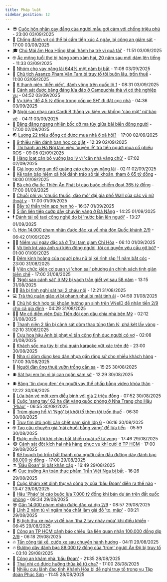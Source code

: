 ```yaml
---
title: Pháp luật
sidebar_position: 12
---
```


<!-- vnexpress-phap-luat:START -->
- 😎 [Cuộc hôn nhân cay đắng của người mẫu gợi cảm với chồng triệu phú](https://vnexpress.net/hon-nhan-cay-dang-voi-trieu-phu-cua-co-mau-goi-cam-4934736.html) - 23:00 03/09/2025
- 🥰 [Chồng đánh vợ có thể bị cấm tiếp xúc 4 ngày, bị công an giám sát](https://vnexpress.net/chong-danh-vo-co-the-bi-cam-tiep-xuc-4-ngay-bi-cong-an-giam-sat-4934622.html) - 17:00 03/09/2025
- 🎓 [Chủ Mái ấm Hoa Hồng khai &#39;hành hạ trẻ vì quá tải&#39;](https://vnexpress.net/chu-mai-am-hoa-hong-khai-hanh-ha-tre-vi-qua-tai-4934731.html) - 11:51 03/09/2025
- 🤓 [Ác mộng tuổi thơ bị hàng xóm xâm hại, 20 năm sau mới dám lên tiếng](https://vnexpress.net/ac-mong-tuoi-tho-bi-hang-xom-xam-hai-20-nam-sau-moi-dam-len-tieng-4934558.html) - 11:33 03/09/2025
- 🎊 [Nhóm cho vay nặng lãi 644% một năm bị bắt](https://vnexpress.net/nhom-cho-vay-nang-lai-644-mot-nam-bi-bat-4934714.html) - 11:08 03/09/2025
- 🙉 [Chủ tịch Asanzo Phạm Văn Tam bị truy tố tội buôn lậu, trốn thuế](https://vnexpress.net/chu-tich-asanzo-pham-van-tam-bi-truy-to-toi-buon-lau-tron-thue-4934730.html) - 11:00 03/09/2025
- 🤡 [6 thanh niên &#39;diễn xiếc&#39;, đánh võng trên quốc lộ 1](https://vnexpress.net/6-thanh-nien-dien-xiec-danh-vong-tren-quoc-lo-1-4934625.html) - 08:31 03/09/2025
- 🗽 [Cảnh sát được băng đảng lừa đảo ở Campuchia thả vì có thẻ nghiệp vụ](https://vnexpress.net/canh-sat-duoc-bang-dang-lua-dao-o-campuchia-tha-vi-co-the-nghiep-vu-4934483.html) - 04:52 03/09/2025
- 🌋 [Vụ kiện &#39;để 4,5 tỷ đồng trong cốp xe SH&#39; đi đặt cọc nhà](https://vnexpress.net/vu-kien-de-4-5-ty-dong-trong-cop-xe-sh-di-dat-coc-nha-4934400.html) - 04:36 03/09/2025
- 🎬 [Ngôi sao nhạc rap Cardi B thắng vụ kiện vu khống &#39;cào mặt&#39; nữ bảo vệ](https://vnexpress.net/cardi-b-thang-vu-kien-tri-gia-24-trieu-usd-4934480.html) - 04:11 03/09/2025
- 💯 [Băng đảng ngang nhiên bốc dỡ ma túy giữa bãi biển đông người](https://vnexpress.net/bang-dang-ngang-nhien-boc-do-ma-tuy-giua-bai-bien-dong-nguoi-4934351.html) - 17:00 02/09/2025
- 🌏 [Lương 22 triệu đồng có được mua nhà ở xã hội?](https://vnexpress.net/luong-22-trieu-dong-co-duoc-mua-nha-o-xa-hoi-4932754.html) - 17:00 02/09/2025
- 🌊 [9 thiếu niên đánh bạn học co giật](https://vnexpress.net/9-thieu-nien-danh-ban-hoc-co-giat-4934314.html) - 12:39 02/09/2025
- 💂 [Thi hành án Hà Nội làm việc &#39;xuyên lễ&#39; trả tiền người mua cổ phiếu ROS](https://vnexpress.net/thi-hanh-an-ha-noi-lam-viec-xuyen-le-tra-tien-nguoi-mua-co-phieu-ros-4934275.html) - 09:05 02/09/2025
- 🎡 [Hàng loạt cán bộ vướng lao lý vì &#39;căn nhà vắng chủ&#39;](https://vnexpress.net/hang-loat-can-bo-vuong-lao-ly-vi-can-nha-vang-chu-4933221.html) - 07:02 02/09/2025
- 🫶 [Giả logo công an để quảng cáo cho vay nặng lãi](https://vnexpress.net/gia-logo-cong-an-de-quang-cao-cho-vay-nang-lai-4934161.html) - 02:11 02/09/2025
- 🐲 [Kế toán bảo hiểm xã hội đánh tráo số tài khoản, tham ô 65 tỷ đồng](https://vnexpress.net/ke-toan-bao-hiem-xa-hoi-danh-trao-so-tai-khoan-tham-o-65-ty-dong-4933050.html) - 18:00 01/09/2025
- 🚀 [Bà chủ địa ốc Thiên Ân Phát bị cáo buộc chiếm đoạt 365 tỷ đồng](https://vnexpress.net/ba-chu-dia-oc-thien-an-phat-bi-cao-buoc-chiem-doat-365-ty-dong-4932698.html) - 17:00 01/09/2025
- 🎊 [Chuỗi phi vụ &#39;chuốc thuốc, đào mỏ&#39; đại gia phố Wall của các vũ nữ thoát y](https://vnexpress.net/chuoi-phi-vu-chuoc-thuoc-dao-mo-dai-gia-pho-wall-cua-cac-vu-nu-thoat-y-4931343.html) - 17:00 01/09/2025
- 🤗 [Bẫy tử thần trên app hẹn hò](https://vnexpress.net/bay-tu-than-tren-app-hen-ho-4934032.html) - 16:37 01/09/2025
- 🗽 [5 lần liên tiếp cướp dây chuyền vàng ở Đà Nẵng](https://vnexpress.net/5-lan-lien-tiep-cuop-day-chuyen-vang-o-da-nang-4934071.html) - 14:25 01/09/2025
- 🕴 [Đánh tài xế taxi công nghệ do bị &#39;nước bắn lên người&#39;](https://vnexpress.net/danh-tai-xe-taxi-cong-nghe-do-bi-nuoc-ban-len-nguoi-4934057.html) - 13:27 01/09/2025
- 🌜 [Hơn 14.000 phạm nhân được đặc xá về nhà đón Quốc khánh 2/9](https://vnexpress.net/hon-14-000-pham-nhan-duoc-dac-xa-ve-nha-don-quoc-khanh-2-9-4933953.html) - 06:42 01/09/2025
- 🧑‍🏫 [Niềm vui ngày đặc xá ở Trại tạm giam Chí Hòa](https://vnexpress.net/niem-vui-ngay-dac-xa-o-trai-tam-giam-chi-hoa-4933940.html) - 06:10 01/09/2025
- 🦩 [Vô tình lọt vào ảnh sự kiện đông người, tôi có quyền yêu cầu gỡ bỏ?](https://vnexpress.net/vo-tinh-lot-vao-anh-su-kien-dong-nguoi-toi-co-quyen-yeu-cau-go-bo-4932973.html) - 01:00 01/09/2025
- 💼 [Đêm kinh hoàng của người phụ nữ bị kẻ rình rập 11 năm bắt cóc](https://vnexpress.net/dem-kinh-hoang-cua-nguoi-phu-nu-bi-ke-rinh-rap-11-nam-bat-coc-4933796.html) - 23:00 31/08/2025
- 💫 [Viên chức kiện cơ quan vì &#39;chọn sai&#39; phương án chính sách tinh giản biên chế](https://vnexpress.net/vien-chuc-kien-co-quan-vi-chon-sai-phuong-an-chinh-sach-tinh-gian-bien-che-4933235.html) - 17:00 31/08/2025
- 🦅 [&#39;Ngôi sao cảnh sát&#39; ở Mỹ bị vạch trần giết vợ sau 58 năm](https://vnexpress.net/ngoi-sao-canh-sat-o-my-bi-vach-tran-toi-giet-vo-sau-58-nam-4933802.html) - 13:15 31/08/2025
- 🧑‍💻 [Bà bị tình nghi sát hại 2 cháu nội](https://vnexpress.net/ba-bi-tinh-nghi-sat-hai-2-chau-noi-4933804.html) - 12:21 31/08/2025
- 💻 [Trả thù quản giáo vì bị phanh phui bí mật tình ái](https://vnexpress.net/tra-thu-quan-giao-vi-bi-phanh-phui-bi-mat-tinh-ai-trong-tu-4933702.html) - 04:59 31/08/2025
- 🤠 [Chủ hộ tích hợp tài khoản hưởng an sinh trên VNeID để nhận tiền 2/9 cho cả gia đình](https://vnexpress.net/chu-ho-tich-hop-tai-khoan-huong-an-sinh-tren-vneid-de-nhan-tien-2-9-cho-ca-gia-dinh-4933688.html) - 04:29 31/08/2025
- 🧑‍🏫 [Mẹ cố diễn viên Đức Tiến đòi con dâu chia nhà bên Mỹ](https://vnexpress.net/me-co-dien-vien-duc-tien-doi-con-dau-chia-nha-ben-my-4933459.html) - 02:12 31/08/2025
- 🌈 [Thanh niên 2 lần bị cảnh sát dỏm thao túng tâm lý, phá két lấy vàng](https://vnexpress.net/thanh-nien-2-lan-bi-canh-sat-dom-thao-tung-tam-ly-pha-ket-lay-vang-4933610.html) - 02:10 31/08/2025
- 🌮 [Cựu hoa hậu Anh bị phạt vì tấn công tình dục người có vợ](https://vnexpress.net/cuu-hoa-hau-anh-bi-phat-vi-tan-cong-tinh-duc-nguoi-co-vo-4933642.html) - 02:08 31/08/2025
- 🐲 [Khách sốc ma túy bị chủ quán karaoke vứt xác trên đê](https://vnexpress.net/khach-soc-ma-tuy-bi-chu-quan-karaoke-vut-xac-tren-de-4933558.html) - 23:00 30/08/2025
- 🧰 [Nha sĩ dỏm dùng keo dán nhựa gắn răng sứ cho nhiều khách hàng](https://vnexpress.net/nha-si-dom-dung-keo-dan-nhua-de-gan-rang-su-cho-nhieu-khach-hang-4933602.html) - 17:00 30/08/2025
- 💄 [Người đàn ông thuê vườn trồng cần sa](https://vnexpress.net/nguoi-dan-ong-thue-vuon-trong-can-sa-4933500.html) - 15:25 30/08/2025
- ⛽️ [Sát hại em họ vì bị can ngăn sàm sỡ](https://vnexpress.net/sat-hai-em-ho-vi-bi-can-ngan-sam-so-4933547.html) - 12:29 30/08/2025
- ⛽️ [Băng &#39;tín dụng đen&#39; ép người vay thế chấp bằng video khỏa thân](https://vnexpress.net/bang-tin-dung-den-ep-nguoi-vay-the-chap-bang-video-khoa-than-4933544.html) - 12:22 30/08/2025
- 💂 [Lừa bán vé mời xem diễu binh với giá 2 triệu đồng](https://vnexpress.net/lua-ban-ve-moi-xem-dieu-binh-voi-gia-2-trieu-dong-4933489.html) - 07:52 30/08/2025
- 🤔 [Cuộc &#39;sang tay&#39; 62 ha đất vàng quốc phòng ở Nha Trang cho Hậu &#39;Pháo&#39;](https://vnexpress.net/cuoc-sang-tay-62-ha-dat-vang-quoc-phong-o-nha-trang-cho-hau-phao-4933078.html) - 06:55 30/08/2025
- 🧐 [Trùm giang hồ Vi &#39;Ngộ&#39; bị khởi tố thêm tội trốn thuế](https://vnexpress.net/trum-giang-ho-vi-ngo-bi-khoi-to-them-toi-tron-thue-4933468.html) - 06:30 30/08/2025
- 🎃 [Truy tìm ôtô nghi cán chết nam sinh lớp 6](https://vnexpress.net/truy-tim-oto-nghi-can-chet-nam-sinh-lop-6-4933448.html) - 06:16 30/08/2025
- 🤓 [Tạo câu chuyện giả &#39;nải chuối bằng vàng&#39; để lừa tiền](https://vnexpress.net/tao-cau-chuyen-gia-nai-chuoi-bang-vang-de-lua-tien-4933431.html) - 05:59 30/08/2025
- 💃 [Được miễn tội khi chặn bắt khiến quái xế tử vong](https://vnexpress.net/duoc-mien-toi-khi-chan-bat-khien-quai-xe-tu-vong-4933303.html) - 17:46 29/08/2025
- 🐵 [Cảnh sát đột kích hai nhà hàng phục vụ khí cười ở TP HCM](https://vnexpress.net/canh-sat-dot-kich-hai-nha-hang-phuc-vu-khi-cuoi-o-tp-hcm-4933295.html) - 17:00 29/08/2025
- 🤖 [Kế hoạch bỏ trốn bất thành của người cầm đầu đường dây đánh bạc 88.000 tỷ đồng](https://vnexpress.net/ke-hoach-bo-tron-bat-thanh-cua-nguoi-cam-dau-duong-day-danh-bac-88-000-ty-dong-4932975.html) - 17:00 29/08/2025
- ⚗️ [&#39;Bầu Đoan&#39; bị bắt khẩn cấp](https://vnexpress.net/bau-doan-bi-bat-khan-cap-4933321.html) - 16:49 29/08/2025
- 🌏 [Cục trưởng An toàn thực phẩm Trần Việt Nga bị bắt](https://vnexpress.net/cuc-truong-an-toan-thuc-pham-tran-viet-nga-bi-bat-4933317.html) - 16:26 29/08/2025
- 🦆 [Cuộc khám xét dinh thự và công ty của &#39;bầu Đoan&#39; diễn ra thế nào](https://vnexpress.net/cuoc-kham-xet-dinh-thu-va-cong-ty-cua-bau-doan-dien-ra-the-nao-4933285.html) - 13:47 29/08/2025
- 🐎 [Hậu &#39;Pháo&#39; bị cáo buộc lừa 7.000 tỷ đồng khi bán dự án trên đất quốc phòng](https://vnexpress.net/hau-phao-bi-cao-buoc-lua-7-000-ty-dong-khi-ban-du-an-tren-dat-quoc-phong-4933090.html) - 09:34 29/08/2025
- 😎 [Gần 14.000 phạm nhân được đặc xá dịp 2/9](https://vnexpress.net/gan-14-000-pham-nhan-duoc-dac-xa-dip-2-9-4933125.html) - 08:57 29/08/2025
- 💪 [Lĩnh 2 năm tù vì ngâm hóa chất làm giá đỗ &#39;to, mập&#39;](https://vnexpress.net/linh-2-nam-tu-vi-ngam-hoa-chat-lam-gia-do-to-map-4933149.html) - 08:21 29/08/2025
- 🤡 [Bị tịch thu xe máy vì để bạn &#39;thả 2 tay nhảy múa&#39; khi điều khiển](https://vnexpress.net/bi-tich-thu-xe-may-vi-de-ban-tha-2-tay-nhay-mua-khi-dieu-khien-4932915.html) - 06:45 29/08/2025
- 🌁 [Công an TP HCM cảnh báo chiêu lừa liên quan nhận 100.000 đồng dịp 2/9](https://vnexpress.net/cong-an-tp-hcm-canh-bao-chieu-lua-lien-quan-nhan-100-000-dong-dip-2-9-4933062.html) - 06:18 29/08/2025
- 🔥 [Tấn công tài xế, cướp xe sau chuyến hành hương](https://vnexpress.net/tan-cong-tai-xe-cuop-xe-sau-chuyen-hanh-huong-4932998.html) - 04:11 29/08/2025
- 🔥 [Đường dây đánh bạc 88.000 tỷ đồng của &#39;trùm&#39; người Ấn Độ bị truy tố](https://vnexpress.net/duong-day-danh-bac-88-000-ty-dong-cua-trum-nguoi-an-do-bi-truy-to-4932911.html) - 03:10 29/08/2025
- 👺 [Công an khám nhà &#39;bầu Đoan&#39;](https://vnexpress.net/cong-an-kham-nha-bau-doan-4932848.html) - 21:35 28/08/2025
- 🎊 [Thai nhi có được hưởng thừa kế từ cha?](https://vnexpress.net/thai-nhi-trong-bung-me-co-duoc-huong-thua-ke-tu-cha-4932147.html) - 17:00 28/08/2025
- 🎊 [Nhiều cựu lãnh đạo tỉnh Khánh Hòa bị đề nghị truy tố trong vụ Tập đoàn Phúc Sơn](https://vnexpress.net/nhieu-cuu-lanh-dao-tinh-khanh-hoa-bi-de-nghi-truy-to-trong-vu-tap-doan-phuc-son-4932786.html) - 11:45 28/08/2025<!-- vnexpress-phap-luat:END -->
